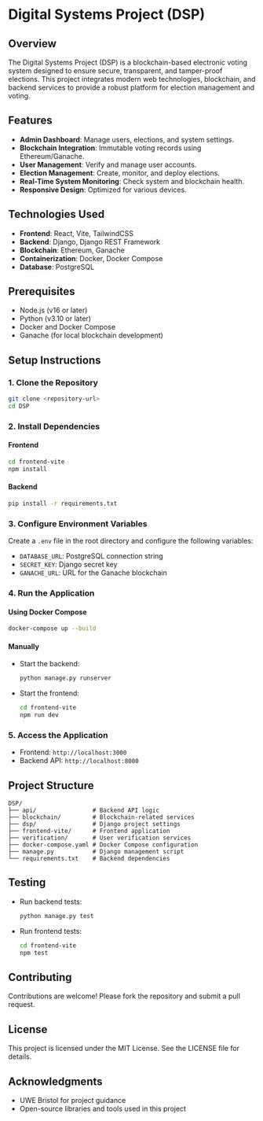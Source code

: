 # Digital Systems Project (DSP)

## Overview
The Digital Systems Project (DSP) is a blockchain-based electronic voting system designed to ensure secure, transparent, and tamper-proof elections. This project integrates modern web technologies, blockchain, and backend services to provide a robust platform for election management and voting.

## Features
- **Admin Dashboard**: Manage users, elections, and system settings.
- **Blockchain Integration**: Immutable voting records using Ethereum/Ganache.
- **User Management**: Verify and manage user accounts.
- **Election Management**: Create, monitor, and deploy elections.
- **Real-Time System Monitoring**: Check system and blockchain health.
- **Responsive Design**: Optimized for various devices.

## Technologies Used
- **Frontend**: React, Vite, TailwindCSS
- **Backend**: Django, Django REST Framework
- **Blockchain**: Ethereum, Ganache
- **Containerization**: Docker, Docker Compose
- **Database**: PostgreSQL

## Prerequisites
- Node.js (v16 or later)
- Python (v3.10 or later)
- Docker and Docker Compose
- Ganache (for local blockchain development)

## Setup Instructions

### 1. Clone the Repository
```bash
git clone <repository-url>
cd DSP
```

### 2. Install Dependencies
#### Frontend
```bash
cd frontend-vite
npm install
```
#### Backend
```bash
pip install -r requirements.txt
```

### 3. Configure Environment Variables
Create a `.env` file in the root directory and configure the following variables:
- `DATABASE_URL`: PostgreSQL connection string
- `SECRET_KEY`: Django secret key
- `GANACHE_URL`: URL for the Ganache blockchain

### 4. Run the Application
#### Using Docker Compose
```bash
docker-compose up --build
```
#### Manually
- Start the backend:
  ```bash
  python manage.py runserver
  ```
- Start the frontend:
  ```bash
  cd frontend-vite
  npm run dev
  ```

### 5. Access the Application
- Frontend: `http://localhost:3000`
- Backend API: `http://localhost:8000`

## Project Structure
```
DSP/
├── api/                # Backend API logic
├── blockchain/         # Blockchain-related services
├── dsp/                # Django project settings
├── frontend-vite/      # Frontend application
├── verification/       # User verification services
├── docker-compose.yaml # Docker Compose configuration
├── manage.py           # Django management script
└── requirements.txt    # Backend dependencies
```

## Testing
- Run backend tests:
  ```bash
  python manage.py test
  ```
- Run frontend tests:
  ```bash
  cd frontend-vite
  npm test
  ```

## Contributing
Contributions are welcome! Please fork the repository and submit a pull request.

## License
This project is licensed under the MIT License. See the LICENSE file for details.

## Acknowledgments
- UWE Bristol for project guidance
- Open-source libraries and tools used in this project